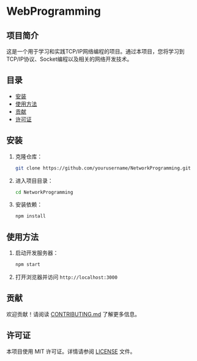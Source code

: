 # WebProgramming
## 项目简介

这是一个用于学习和实践TCP/IP网络编程的项目。通过本项目，您将学习到TCP/IP协议、Socket编程以及相关的网络开发技术。

## 目录

- [安装](#安装)
- [使用方法](#使用方法)
- [贡献](#贡献)
- [许可证](#许可证)

## 安装

1. 克隆仓库：
    ```bash
    git clone https://github.com/yourusername/NetworkProgramming.git
    ```
2. 进入项目目录：
    ```bash
    cd NetworkProgramming
    ```
3. 安装依赖：
    ```bash
    npm install
    ```

## 使用方法

1. 启动开发服务器：
    ```bash
    npm start
    ```
2. 打开浏览器并访问 `http://localhost:3000`

## 贡献

欢迎贡献！请阅读 [CONTRIBUTING.md](CONTRIBUTING.md) 了解更多信息。

## 许可证

本项目使用 MIT 许可证。详情请参阅 [LICENSE](LICENSE) 文件。
